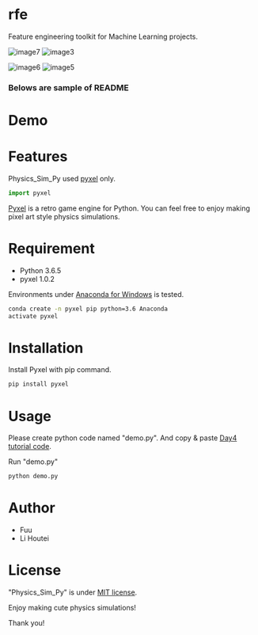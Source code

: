 # rfe
Feature engineering toolkit for Machine Learning projects.




![image7](https://user-images.githubusercontent.com/78530659/137844095-c6eb0995-358d-436c-83d5-1e7bbed9501e.png)
![image3](https://user-images.githubusercontent.com/78530659/137844103-b8634012-9e9c-4d39-8a90-9448aed995ba.png)


![image6](https://user-images.githubusercontent.com/78530659/137844097-36d389b0-7b2e-4afb-877d-80403311ce25.png)
![image5](https://user-images.githubusercontent.com/78530659/137844098-de35c2d0-fea7-4460-89fc-16e88e822bc2.png)






### Belows are sample of README


# Demo
# Features

Physics_Sim_Py used [pyxel](https://github.com/kitao/pyxel) only.

```python
import pyxel
```
[Pyxel](https://github.com/kitao/pyxel) is a retro game engine for Python.
You can feel free to enjoy making pixel art style physics simulations.

# Requirement

* Python 3.6.5
* pyxel 1.0.2

Environments under [Anaconda for Windows](https://www.anaconda.com/distribution/) is tested.

```bash
conda create -n pyxel pip python=3.6 Anaconda
activate pyxel
```

# Installation

Install Pyxel with pip command.

```bash
pip install pyxel
```

# Usage

Please create python code named "demo.py".
And copy &amp; paste [Day4 tutorial code](https://cpp-learning.com/pyxel_physical_sim4/).

Run "demo.py"

```bash
python demo.py
```


# Author

* Fuu
* Li Houtei

# License

"Physics_Sim_Py" is under [MIT license](https://en.wikipedia.org/wiki/MIT_License).

Enjoy making cute physics simulations!

Thank you!
